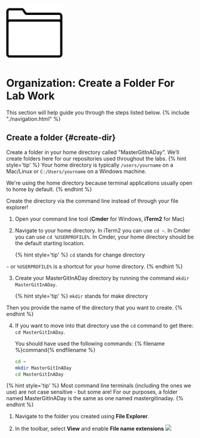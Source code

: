 ![](images/folder.png)

# Organization: Create a Folder For Lab Work

This section will help guide you through the steps listed below.
{% include "./navigation.html" %}

## Create a folder {#create-dir}
Create a folder in your home directory called "MasterGitInADay". We’ll create folders here for our repositories used throughout the labs.
{% hint style='tip' %}
Your home directory is typically `/users/yourname` on a Mac/Linux or `C:/Users/yourname` on a Windows machine.

We're using the home directory because terminal applications usually open to home by default.
{% endhint %}

Create the directory via the command line instead of through your file explorer!

1. Open your command line tool (**Cmder** for Windows, **iTerm2** for Mac)
2. Navigate to your home directory. In iTerm2 you can use `cd ~`. In Cmder you can use `cd %USERPROFILE%`. In Cmder, your home directory should be the default starting location.

    {% hint style='tip' %}
`cd` stands for change directory

`~` or `%USERPROFILE%` is a shortcut for your home directory.
    {% endhint %}

3. Create your MasterGitInADay directory by running the command `mkdir MasterGitInADay`.

    {% hint style='tip' %}
`mkdir` stands for make directory

Then you provide the name of the directory that you want to create.
    {% endhint %}

4. If you want to move into that directory use the `cd` command to get there: `cd MasterGitInADay`.  


   You should have used the following commands:
   {% filename %}command{% endfilename %}
   ```bash
   cd ~
   mkdir MasterGitInADay
   cd MasterGitInADay
   ```

{% hint style='tip' %}
Most command line terminals (including the ones we use) are not case sensitive - but some are!  For our purposes, a folder named MasterGitInADay is the same as one named mastergitinaday.
{% endhint %}

<!--sec data-title="Windows Only: Enable viewing file extensions" data-id="section0" data-show=true data-collapse=true ces-->
1. Navigate to the folder you created using **File Explorer**.

1. In the toolbar, select **View** and enable **File name extensions**
![](images/view-extensions.png)
<!--endsec-->
